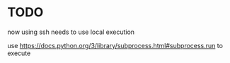 # TODO

now using ssh
needs to use local execution

use https://docs.python.org/3/library/subprocess.html#subprocess.run
to execute